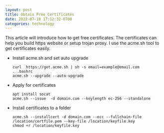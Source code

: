 ```yaml
---
layout: post
title: Obtain Free Certificates
date: 2022-07-18 17:12:32-0700
categories: technology
---
```


This article will introduce how to get free certificates. The certificates can help you build https website or setup trojan proxy. I use the acme.sh tool to get certificates easily.

- Install acme.sh and set auto upgrade

  ```shell
  curl  https://get.acme.sh | sh -s email=example@email.com
  . .bashrc
  acme.sh --upgrade --auto-upgrade
  ```

- Apply for certificates

  ```shell
  apt install socat
  acme.sh --issue  -d domain.com --keylength ec-256 --standalone
  ```

- Install certificates to a folder

  ```shell
  acme.sh --installcert -d domain.com --ecc --fullchain-file /location/certfile.pem --key-file /location/keyfile.key
  chmod +r /location/keyfile.key
  ```
